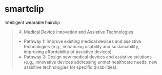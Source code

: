 # smartclip
Intelligent wearable hairclip

> 4. Medical Device Innovation and Assistive Technologies
> - Pathway 1: Improve existing medical devices and assistive technologies (e.g., enhancing usability and sustainability, improving affordability of assistive devices).
> - Pathway 2: Design new medical devices and assistive solutions (e.g., innovative devices addressing unmet healthcare needs, new assistive technologies for specific disabilities).


